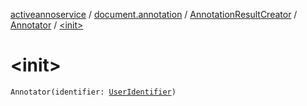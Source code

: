 [activeannoservice](../../../index.md) / [document.annotation](../../index.md) / [AnnotationResultCreator](../index.md) / [Annotator](index.md) / [&lt;init&gt;](./-init-.md)

# &lt;init&gt;

`Annotator(identifier: `[`UserIdentifier`](../../../project.userroles/-user-identifier.md)`)`
